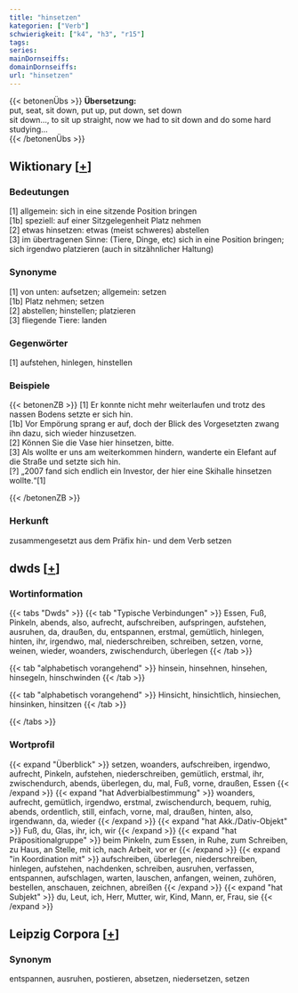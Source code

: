 ```yaml
---
title: "hinsetzen"
kategorien: ["Verb"]
schwierigkeit: ["k4", "h3", "r15"]
tags:
series:
mainDornseiffs:
domainDornseiffs:
url: "hinsetzen"
---
```


{{< betonenÜbs >}}
**Übersetzung:**  
put, seat, sit down, put up, put down, set down  
sit down..., to sit up straight, now we had to sit down and do some hard studying...  
{{< /betonenÜbs >}}

## Wiktionary [[+](https://de.wiktionary.org/wiki/hinsetzen)]

### Bedeutungen
[1] allgemein: sich in eine sitzende Position bringen  
[1b] speziell: auf einer Sitzgelegenheit Platz nehmen  
[2] etwas hinsetzen: etwas (meist schweres) abstellen  
[3] im übertragenen Sinne: (Tiere, Dinge, etc) sich in eine Position bringen; sich irgendwo platzieren (auch in sitzähnlicher Haltung)  

### Synonyme
[1] von unten: aufsetzen; allgemein: setzen  
[1b] Platz nehmen; setzen  
[2] abstellen; hinstellen; platzieren  
[3] fliegende Tiere: landen  

### Gegenwörter
[1] aufstehen, hinlegen, hinstellen  

### Beispiele
{{< betonenZB >}}
[1] Er konnte nicht mehr weiterlaufen und trotz des nassen Bodens setzte er sich hin.  
[1b] Vor Empörung sprang er auf, doch der Blick des Vorgesetzten zwang ihn dazu, sich wieder hinzusetzen.  
[2] Können Sie die Vase hier hinsetzen, bitte.  
[3] Als wollte er uns am weiterkommen hindern, wanderte ein Elefant auf die Straße und setzte sich hin.  
[?] „2007 fand sich endlich ein Investor, der hier eine Skihalle hinsetzen wollte.“[1]  

{{< /betonenZB >}}
### Herkunft
zusammengesetzt aus dem Präfix hin- und dem Verb setzen  



## dwds [[+](https://www.dwds.de/wb/hinsetzen)]

### Wortinformation
{{< tabs "Dwds" >}}
{{< tab "Typische Verbindungen" >}}
Essen, Fuß, Pinkeln, abends, also, aufrecht, aufschreiben, aufspringen, aufstehen, ausruhen, da, draußen, du, entspannen, erstmal, gemütlich, hinlegen, hinten, ihr, irgendwo, mal, niederschreiben, schreiben, setzen, vorne, weinen, wieder, woanders, zwischendurch, überlegen
{{< /tab >}}

{{< tab "alphabetisch vorangehend" >}}
hinsein, hinsehnen, hinsehen, hinsegeln, hinschwinden
{{< /tab >}}

{{< tab "alphabetisch vorangehend" >}}
Hinsicht, hinsichtlich, hinsiechen, hinsinken, hinsitzen
{{< /tab >}}

{{< /tabs >}}

### Wortprofil
{{< expand "Überblick" >}} setzen, woanders, aufschreiben, irgendwo, aufrecht, Pinkeln, aufstehen, niederschreiben, gemütlich, erstmal, ihr, zwischendurch, abends, überlegen, du, mal, Fuß, vorne, draußen, Essen {{< /expand >}}
{{< expand "hat Adverbialbestimmung" >}} woanders, aufrecht, gemütlich, irgendwo, erstmal, zwischendurch, bequem, ruhig, abends, ordentlich, still, einfach, vorne, mal, draußen, hinten, also, irgendwann, da, wieder {{< /expand >}}
{{< expand "hat Akk./Dativ-Objekt" >}} Fuß, du, Glas, ihr, ich, wir {{< /expand >}}
{{< expand "hat Präpositionalgruppe" >}} beim Pinkeln, zum Essen, in Ruhe, zum Schreiben, zu Haus, an Stelle, mit ich, nach Arbeit, vor er {{< /expand >}}
{{< expand "in Koordination mit" >}} aufschreiben, überlegen, niederschreiben, hinlegen, aufstehen, nachdenken, schreiben, ausruhen, verfassen, entspannen, aufschlagen, warten, lauschen, anfangen, weinen, zuhören, bestellen, anschauen, zeichnen, abreißen {{< /expand >}}
{{< expand "hat Subjekt" >}} du, Leut, ich, Herr, Mutter, wir, Kind, Mann, er, Frau, sie {{< /expand >}}

## Leipzig Corpora [[+](https://corpora.uni-leipzig.de/en/res?word=hinsetzen&corpusId=deu_newscrawl-public_2018)]


### Synonym
entspannen, ausruhen, postieren, absetzen, niedersetzen, setzen

